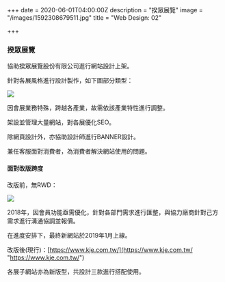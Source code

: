 +++
date = 2020-06-01T04:00:00Z
description = "揆眾展覽"
image = "/images/1592308679511.jpg"
title = "Web Design: 02"

+++
### 揆眾展覽

協助揆眾展覽股份有限公司進行網站設計上架。

針對各展風格進行設計製作，如下圖部分類型：

![](/images/web_kje_003.png)

因會展業務特殊，跨越各產業，故需依該產業特性進行調整。

架設並管理大量網站，對各展優化SEO。

除網頁設計外，亦協助設計師進行BANNER設計。

兼任客服面對消費者，為消費者解決網站使用的問題。

#### 面對改版跨度

改版前，無RWD：

![](/images/web_kje_001.jpg)

2018年，因會員功能亟需優化，針對各部門需求進行匯整，與協力廠商針對己方需求進行溝通協調並報價。

在進度安排下，最終新網站於2019年1月上線。

改版後(現行)：[https://www.kje.com.tw/](https://www.kje.com.tw/ "https://www.kje.com.tw/")

各展子網站亦為新版型，共設計三款進行搭配使用。